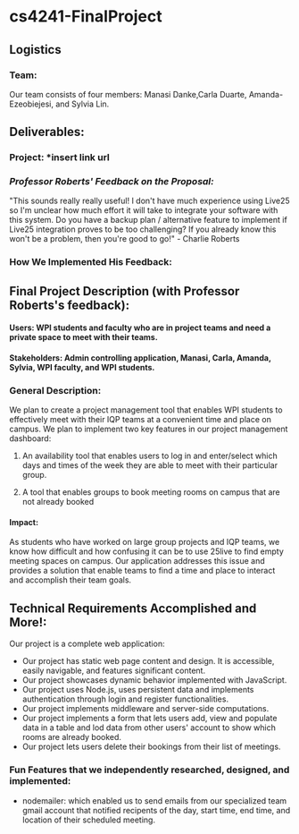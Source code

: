 # cs4241-FinalProject

## Logistics

### Team:

Our team consists of four members: Manasi Danke,Carla Duarte, Amanda-Ezeobiejesi, and Sylvia Lin.

## Deliverables:

### __Project:__ *insert link url

### _Professor Roberts' Feedback on the Proposal:_

"This sounds really really useful! I don't have much experience using Live25 so I'm unclear how much effort it will take to integrate your software with this system. Do you have a backup plan / alternative feature to implement if Live25 integration proves to be too challenging? If you already know this won't be a problem, then you're good to go!" - Charlie Roberts

### How We Implemented His Feedback:

## Final Project Description (with Professor Roberts's feedback):

#### Users: WPI students and faculty who are in project teams and need a private space to meet with their teams.

#### Stakeholders: Admin controlling application, Manasi, Carla, Amanda, Sylvia, WPI faculty, and WPI students. 

### General Description: 

We plan to create a project management tool that enables WPI students to effectively meet with their IQP teams at a convenient time and place on campus. We plan to implement two key features in our project management dashboard:

  1) An availability tool that enables users to log in and enter/select which days and times of the week they are able to meet with their particular group. 
  
  2) A tool that enables groups to book meeting rooms on campus that are not already booked
 
#### Impact:

As students who have worked on large group projects and IQP teams, we know how difficult and how confusing it can be to use 25live to find empty meeting spaces on campus. Our application addresses this issue and provides a solution that enable teams to find a time and place to interact and accomplish their team goals.

## Technical Requirements Accomplished and More!:

Our project is a complete web application:

- Our project has static web page content and design. It is accessible, easily navigable, and features significant content.
- Our project showcases dynamic behavior implemented with JavaScript.
- Our project uses Node.js, uses persistent data and implements authentication through login and register functionalities.
- Our project implements middleware and server-side computations.
- Our project implements a form that lets users add, view and populate data in a table and lod data from other users' account to show which rooms are already booked.
- Our project lets users delete their bookings from their list of meetings.

### Fun Features that we independently researched, designed, and implemented:

- nodemailer: which enabled us to send emails from our specialized team gmail account that notified recipents of the day, start time, end time, and location of their scheduled meeting.
